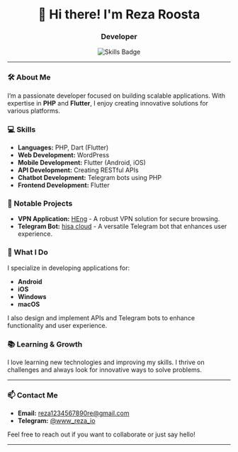 <h1 align="center">👋 Hi there! I'm Reza Roosta</h1>
<h3 align="center">Developer</h3>

<p align="center">
  <img src="https://img.shields.io/badge/Skills-PHP%20|%20Flutter%20|%20WordPress-blue" alt="Skills Badge"/>
</p>

---

### 🛠️ About Me
I’m a passionate developer focused on building scalable applications. With expertise in **PHP** and **Flutter**, I enjoy creating innovative solutions for various platforms.

### 💻 Skills
- **Languages:** PHP, Dart (Flutter)
- **Web Development:** WordPress
- **Mobile Development:** Flutter (Android, iOS)
- **API Development:** Creating RESTful APIs
- **Chatbot Development:** Telegram bots using PHP
- **Frontend Development:** Flutter

### 🌟 Notable Projects
- **VPN Application:** [HEng](#) - A robust VPN solution for secure browsing.
- **Telegram Bot:** [hisa cloud](#) - A versatile Telegram bot that enhances user experience.

### 📱 What I Do
I specialize in developing applications for:
- **Android**
- **iOS**
- **Windows**
- **macOS**

I also design and implement APIs and Telegram bots to enhance functionality and user experience.

### 📚 Learning & Growth
I love learning new technologies and improving my skills. I thrive on challenges and always look for innovative ways to solve problems.

---

### 📫 Contact Me
- **Email:** [reza1234567890re@gmail.com](mailto:reza1234567890re@gmail.com)
- **Telegram:** [@www_reza_io](https://t.me/www_reza_io)

Feel free to reach out if you want to collaborate or just say hello!

---
